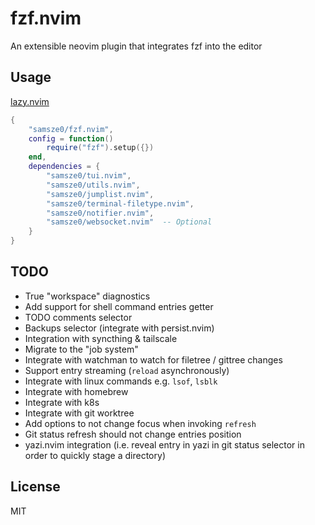 # fzf.nvim

An extensible neovim plugin that integrates fzf into the editor

## Usage

[lazy.nvim](https://github.com/folke/lazy.nvim)

```lua
{
    "samsze0/fzf.nvim",
    config = function()
        require("fzf").setup({})
    end,
    dependencies = {
        "samsze0/tui.nvim",
        "samsze0/utils.nvim",
        "samsze0/jumplist.nvim",
        "samsze0/terminal-filetype.nvim",
        "samsze0/notifier.nvim",
        "samsze0/websocket.nvim"  -- Optional
    }
}
```

## TODO

- True "workspace" diagnostics
- Add support for shell command entries getter
- TODO comments selector
- Backups selector (integrate with persist.nvim)
- Integration with syncthing & tailscale
- Migrate to the "job system"
- Integrate with watchman to watch for filetree / gittree changes
- Support entry streaming (`reload` asynchronously)
- Integrate with linux commands e.g. `lsof`, `lsblk`
- Integrate with homebrew
- Integrate with k8s
- Integrate with git worktree
- Add options to not change focus when invoking `refresh`
- Git status refresh should not change entries position
- yazi.nvim integration (i.e. reveal entry in yazi in git status selector in order to quickly stage a directory)

## License

MIT
